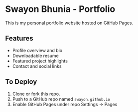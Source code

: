 # Swayon Bhunia - Portfolio

This is my personal portfolio website hosted on GitHub Pages.

## Features
- Profile overview and bio
- Downloadable resume
- Featured project highlights
- Contact and social links

## To Deploy
1. Clone or fork this repo.
2. Push to a GitHub repo named `swayon.github.io`
3. Enable GitHub Pages under repo Settings → Pages
